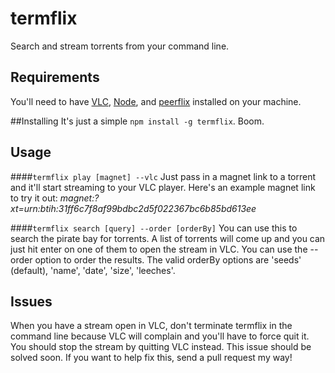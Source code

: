 # termflix
Search and stream torrents from your command line.

## Requirements
You'll need to have [VLC](http://www.videolan.org/vlc/index.html), [Node](https://nodejs.org/download/), and [peerflix](https://github.com/mafintosh/peerflix) installed on your machine. 

##Installing
It's just a simple `npm install -g termflix`. Boom.

## Usage
####`termflix play [magnet] --vlc`
Just pass in a magnet link to a torrent and it'll start streaming to your VLC player. Here's an example magnet link to try it out: *magnet:?xt=urn:btih:31ff6c7f8af99bdbc2d5f022367bc6b85bd613ee*

####`termflix search [query] --order [orderBy]`
You can use this to search the pirate bay for torrents. A list of torrents will come up and you can just hit enter on one of them to open the stream in VLC. You can use the --order option to order the results. The valid orderBy options are 'seeds' (default), 'name', 'date', 'size', 'leeches'.

## Issues
When you have a stream open in VLC, don't terminate termflix in the command line because VLC will complain and you'll have to force quit it. You should stop the stream by quitting VLC instead. This issue should be solved soon. If you want to help fix this, send a pull request my way!
